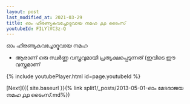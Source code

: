 ```yaml
---
layout: post
last_modified_at: 2021-03-29
title: ഓം ഹിരണ്യകവച്ചോദ്ഭവായ നമഹ ൧൧ ടൈംസ്
youtubeId: FILYlVC3z-Q
---
```

 
 
 ഓം ഹിരണ്യകവച്ചോദ്ഭവായ നമഹ 
 
 -  ആരാണ് ഒരു സ്വർണ്ണ വസ്ത്രവുമായി പ്രത്യക്ഷപ്പെടുന്നത് (ഇവിടെ ഈ വസ്ത്രമാണ് 
 
  
 
  
 
 
 
 
 
 


{% include youtubePlayer.html id=page.youtubeId %}
 
[Next]({{ site.baseurl }}{% link  split1/_posts/2013-05-01-ഓം മേടരാജയ നമഹ ൧൧ ടൈംസ്.md%})
 
